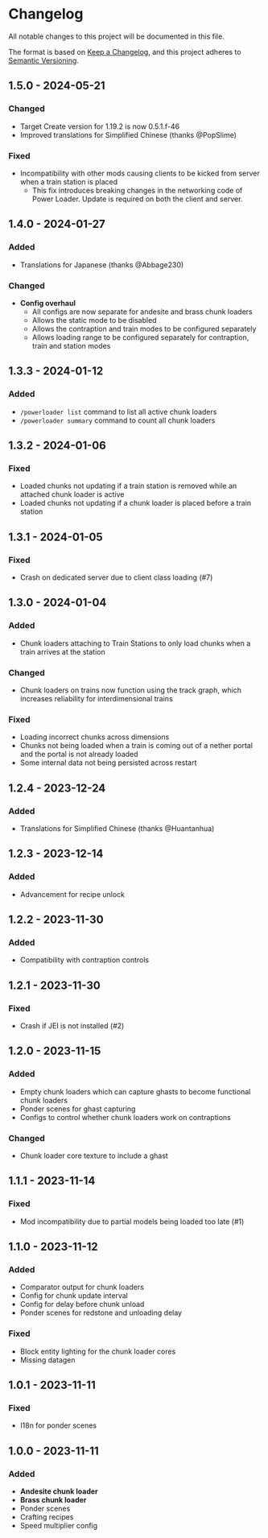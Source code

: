 # Changelog

All notable changes to this project will be documented in this file.

The format is based on [Keep a Changelog](https://keepachangelog.com/en/1.0.0/),
and this project adheres to [Semantic Versioning](https://semver.org/spec/v2.0.0.html).

## 1.5.0 - 2024-05-21

### Changed

- Target Create version for 1.19.2 is now 0.5.1.f-46
- Improved translations for Simplified Chinese (thanks @PopSlime)

### Fixed

- Incompatibility with other mods causing clients to be kicked from server when a train station is placed
  - This fix introduces breaking changes in the networking code of Power Loader. Update is required on both the client and server.

## 1.4.0 - 2024-01-27

### Added

- Translations for Japanese (thanks @Abbage230)

### Changed

- **Config overhaul**
    - All configs are now separate for andesite and brass chunk loaders
    - Allows the static mode to be disabled
    - Allows the contraption and train modes to be configured separately
    - Allows loading range to be configured separately for contraption, train and station modes

## 1.3.3 - 2024-01-12

### Added

- `/powerloader list` command to list all active chunk loaders
- `/powerloader summary` command to count all chunk loaders

## 1.3.2 - 2024-01-06

### Fixed

- Loaded chunks not updating if a train station is removed while an attached chunk loader is active
- Loaded chunks not updating if a chunk loader is placed before a train station

## 1.3.1 - 2024-01-05

### Fixed

- Crash on dedicated server due to client class loading (#7)

## 1.3.0 - 2024-01-04

### Added

- Chunk loaders attaching to Train Stations to only load chunks when a train arrives at the station

### Changed

- Chunk loaders on trains now function using the track graph, which increases reliability for interdimensional
  trains

### Fixed

- Loading incorrect chunks across dimensions
- Chunks not being loaded when a train is coming out of a nether portal and the portal is not already loaded
- Some internal data not being persisted across restart

## 1.2.4 - 2023-12-24

### Added

- Translations for Simplified Chinese (thanks @Huantanhua)

## 1.2.3 - 2023-12-14

### Added

- Advancement for recipe unlock

## 1.2.2 - 2023-11-30

### Added

- Compatibility with contraption controls

## 1.2.1 - 2023-11-30

### Fixed

- Crash if JEI is not installed (#2)

## 1.2.0 - 2023-11-15

### Added

- Empty chunk loaders which can capture ghasts to become functional chunk loaders
- Ponder scenes for ghast capturing
- Configs to control whether chunk loaders work on contraptions

### Changed

- Chunk loader core texture to include a ghast

## 1.1.1 - 2023-11-14

### Fixed

- Mod incompatibility due to partial models being loaded too late (#1)

## 1.1.0 - 2023-11-12

### Added

- Comparator output for chunk loaders
- Config for chunk update interval
- Config for delay before chunk unload
- Ponder scenes for redstone and unloading delay

### Fixed

- Block entity lighting for the chunk loader cores
- Missing datagen

## 1.0.1 - 2023-11-11

### Fixed

- I18n for ponder scenes

## 1.0.0 - 2023-11-11

### Added

- **Andesite chunk loader**
- **Brass chunk loader**
- Ponder scenes
- Crafting recipes
- Speed multiplier config